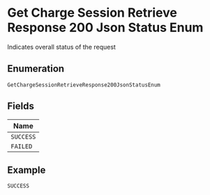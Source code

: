 
# Get Charge Session Retrieve Response 200 Json Status Enum

Indicates overall status of the request

## Enumeration

`GetChargeSessionRetrieveResponse200JsonStatusEnum`

## Fields

| Name |
|  --- |
| `SUCCESS` |
| `FAILED` |

## Example

```
SUCCESS
```

